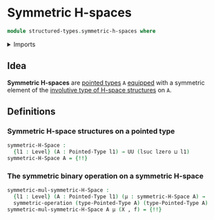 # Symmetric H-spaces

```agda
module structured-types.symmetric-h-spaces where
```

<details><summary>Imports</summary>

```agda
open import foundation.dependent-pair-types
open import foundation.symmetric-operations
open import foundation.universe-levels

open import structured-types.involutive-type-of-h-space-structures
open import structured-types.pointed-types
open import structured-types.symmetric-elements-involutive-types
```

</details>

## Idea

**Symmetric H-spaces** are [pointed types](structured-types.pointed-types.md)
`A` [equipped](foundation.structure.md) with a symmetric element of the
[involutive type of H-space structures](structured-types.involutive-type-of-h-space-structures.md)
on `A`.

## Definitions

### Symmetric H-space structures on a pointed type

```agda
symmetric-H-Space :
  {l1 : Level} (A : Pointed-Type l1) → UU (lsuc lzero ⊔ l1)
symmetric-H-Space A = {!!}
```

### The symmetric binary operation on a symmetric H-space

```agda
symmetric-mul-symmetric-H-Space :
  {l1 : Level} (A : Pointed-Type l1) (μ : symmetric-H-Space A) →
  symmetric-operation (type-Pointed-Type A) (type-Pointed-Type A)
symmetric-mul-symmetric-H-Space A μ (X , f) = {!!}
```
